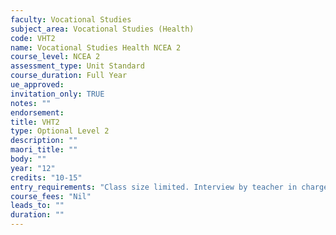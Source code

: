 ```yaml
---
faculty: Vocational Studies
subject_area: Vocational Studies (Health)
code: VHT2
name: Vocational Studies Health NCEA 2
course_level: NCEA 2
assessment_type: Unit Standard
course_duration: Full Year
ue_approved: 
invitation_only: TRUE
notes: ""
endorsement: 
title: VHT2
type: Optional Level 2
description: ""
maori_title: ""
body: ""
year: "12"
credits: "10-15"
entry_requirements: "Class size limited. Interview by teacher in charge required."
course_fees: "Nil"
leads_to: ""
duration: ""
---
```

